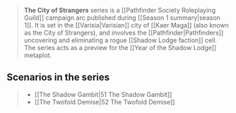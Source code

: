 > **The City of Strangers** series is a [[Pathfinder Society Roleplaying Guild]] campaign arc published during [[Season 1 summary|season 1]]. It is set in the [[Varisia|Varisian]] city of [[Kaer Maga]] (also known as the City of Strangers), and involves the [[Pathfinder|Pathfinders]] uncovering and eliminating a rogue [[Shadow Lodge faction]] cell. The series acts as a preview for the [[Year of the Shadow Lodge]] metaplot.


## Scenarios in the series

> - [[The Shadow Gambit|51 The Shadow Gambit]]
> - [[The Twofold Demise|52 The Twofold Demise]]





